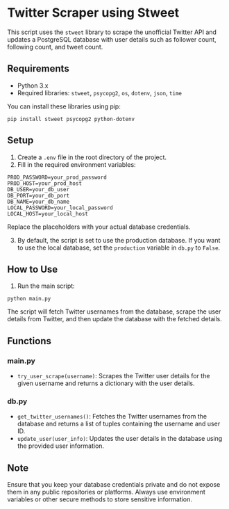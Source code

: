 # Twitter Scraper using Stweet

This script uses the `stweet` library to scrape the unofficial Twitter API and updates a PostgreSQL database with user details such as follower count, following count, and tweet count.

## Requirements

- Python 3.x
- Required libraries: `stweet`, `psycopg2`, `os`, `dotenv`, `json`, `time`

You can install these libraries using pip:

```
pip install stweet psycopg2 python-dotenv
```

## Setup

1. Create a `.env` file in the root directory of the project.
2. Fill in the required environment variables:

```
PROD_PASSWORD=your_prod_password
PROD_HOST=your_prod_host
DB_USER=your_db_user
DB_PORT=your_db_port
DB_NAME=your_db_name
LOCAL_PASSWORD=your_local_password
LOCAL_HOST=your_local_host
```

Replace the placeholders with your actual database credentials.

3. By default, the script is set to use the production database. If you want to use the local database, set the `production` variable in `db.py` to `False`.

## How to Use

1. Run the main script:

```
python main.py
```

The script will fetch Twitter usernames from the database, scrape the user details from Twitter, and then update the database with the fetched details.

## Functions

### main.py

- `try_user_scrape(username)`: Scrapes the Twitter user details for the given username and returns a dictionary with the user details.

### db.py

- `get_twitter_usernames()`: Fetches the Twitter usernames from the database and returns a list of tuples containing the username and user ID.
- `update_user(user_info)`: Updates the user details in the database using the provided user information.

## Note

Ensure that you keep your database credentials private and do not expose them in any public repositories or platforms. Always use environment variables or other secure methods to store sensitive information.
